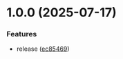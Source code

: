 # 1.0.0 (2025-07-17)


### Features

* release ([ec85469](https://github.com/martavoi/go-sched/commit/ec85469e621f5a1c18e752080bae7e17140d8ef3))
